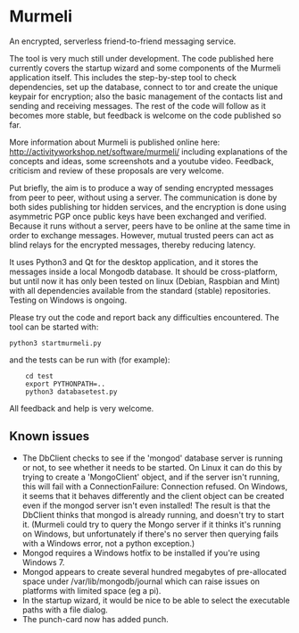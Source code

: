 # Murmeli
An encrypted, serverless friend-to-friend messaging service.

The tool is very much still under development.  The code published here currently covers the startup wizard and some components of the Murmeli application itself.  This includes the step-by-step tool to check dependencies, set up the database, connect to tor and create the unique keypair for encryption; also the basic management of the contacts list and sending and receiving messages.  The rest of the code will follow as it becomes more stable, but feedback is welcome on the code published so far.

More information about Murmeli is published online here:
    http://activityworkshop.net/software/murmeli/
including explanations of the concepts and ideas, some screenshots and a youtube video.  Feedback, criticism and review of these proposals are very welcome.

Put briefly, the aim is to produce a way of sending encrypted messages from peer to peer, without using a server.  The communication is done by both sides publishing tor hidden services, and the encryption is done using asymmetric PGP once public keys have been exchanged and verified.  Because it runs without a server, peers have to be online at the same time in order to exchange messages.  However, mutual trusted peers can act as blind relays for the encrypted messages, thereby reducing latency.

It uses Python3 and Qt for the desktop application, and it stores the messages inside a local Mongodb database.  It should be cross-platform, but until now it has only been tested on linux (Debian, Raspbian and Mint) with all dependencies available from the standard (stable) repositories.  Testing on Windows is ongoing.

Please try out the code and report back any difficulties encountered.  The tool can be started with:

	python3 startmurmeli.py

and the tests can be run with (for example):

        cd test
        export PYTHONPATH=..
        python3 databasetest.py

All feedback and help is very welcome.

## Known issues

* The DbClient checks to see if the 'mongod' database server is running or not, to see whether
 it needs to be started.  On Linux it can do this by trying to create a 'MongoClient' object,
 and if the server isn't running, this will fail with a ConnectionFailure: Connection refused.
 On Windows, it seems that it behaves differently and the client
 object can be created even if the mongod server isn't even installed!  The result is that the
 DbClient thinks that mongod is already running, and doesn't try to start it.
 (Murmeli could try to query the Mongo server if it thinks it's running on Windows, but unfortunately
  if there's no server then querying fails with a Windows error, not a python exception.)
* Mongod requires a Windows hotfix to be installed if you're using Windows 7.
* Mongod appears to create several hundred megabytes of pre-allocated space under /var/lib/mongodb/journal which can raise issues on platforms with limited space (eg a pi).
* In the startup wizard, it would be nice to be able to select the executable paths with a file dialog.
* The punch-card now has added punch.
